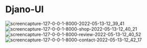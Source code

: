 # Djano-UI


![screencapture-127-0-0-1-8000-2022-05-13-12_39_41](https://user-images.githubusercontent.com/98261745/168246173-7636a167-0fbb-4a8e-a0c7-3eaea5b61f82.png)
![screencapture-127-0-0-1-8000-shop-2022-05-13-12_40_21](https://user-images.githubusercontent.com/98261745/168246338-eaae1db5-9fc5-419c-872c-fa316e7b2a59.png)
![screencapture-127-0-0-1-8000-review-2022-05-13-12_40_52](https://user-images.githubusercontent.com/98261745/168246411-3ed4bb38-9719-4877-b973-eedc47464626.png)
![screencapture-127-0-0-1-8000-contact-2022-05-13-12_42_17](https://user-images.githubusercontent.com/98261745/168246503-99b7c12b-56b7-4e5a-9555-41c4aafd2b68.png)

